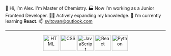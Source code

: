 👋 Hi, I’m Alex. I'm Master of Chemistry.
🏭 Now I’m working as a Junior Frontend Developer.
👨‍🎓 Actively expanding my knowledge.
👀 I’m currently learning <b>React</b>.
📫 <a href="svitovan@outlook.com">svitovan@outlook.com</a>

 ---
 
<!-- - 💞️ I’m looking to collaborate on ... -->
<!---
Svitovan/Svitovan is a ✨ special ✨ repository because its `README.md` (this file) appears on your GitHub profile.
You can click the Preview link to take a look at your changes.
--->

<div align="center">
<img src="https://cdn.jsdelivr.net/gh/devicons/devicon/icons/html5/html5-original-wordmark.svg" title="HTML" alt="HTML" width="50" height="50"/>          
<img src="https://cdn.jsdelivr.net/gh/devicons/devicon/icons/css3/css3-original-wordmark.svg" title="CSS" alt="CSS" width="50" height="50"/> 
<img src="https://cdn.jsdelivr.net/gh/devicons/devicon/icons/javascript/javascript-original.svg" title="JavaScript" alt="JavaScript" width="50" height="50"/>
<img src="https://cdn.jsdelivr.net/gh/devicons/devicon/icons/react/react-original.svg" title="React" alt="React" width="50" height="50"  />           
<img src="https://cdn.jsdelivr.net/gh/devicons/devicon/icons/python/python-original.svg" title="Python" alt="Python" width="50" height="50"/>
</div>          
